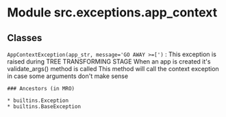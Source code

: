 Module src.exceptions.app_context
=================================

Classes
-------

`AppContextException(app_str, message='GO AWAY >=[')`
:   This exception is raised during TREE TRANSFORMING STAGE
    When an app is created it's validate_args() method is called
    This method will call the context exception in case some arguments don't make sense

    ### Ancestors (in MRO)

    * builtins.Exception
    * builtins.BaseException